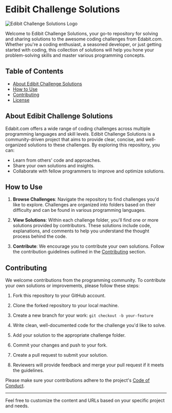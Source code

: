 # Edibit Challenge Solutions

![Edibit Challenge Solutions Logo](https://example.com/edibit-logo.png)

Welcome to Edibit Challenge Solutions, your go-to repository for solving and sharing solutions to the awesome coding challenges from Edabit.com. Whether you're a coding enthusiast, a seasoned developer, or just getting started with coding, this collection of solutions will help you hone your problem-solving skills and master various programming concepts.

## Table of Contents

- [About Edibit Challenge Solutions](#about-edibit-challenge-solutions)
- [How to Use](#how-to-use)
- [Contributing](#contributing)
- [License](#license)

## About Edibit Challenge Solutions

Edabit.com offers a wide range of coding challenges across multiple programming languages and skill levels. Edibit Challenge Solutions is a community-driven project that aims to provide clear, concise, and well-organized solutions to these challenges. By exploring this repository, you can:

- Learn from others' code and approaches.
- Share your own solutions and insights.
- Collaborate with fellow programmers to improve and optimize solutions.

## How to Use

1. **Browse Challenges**: Navigate the repository to find challenges you'd like to explore. Challenges are organized into folders based on their difficulty and can be found in various programming languages.

2. **View Solutions**: Within each challenge folder, you'll find one or more solutions provided by contributors. These solutions include code, explanations, and comments to help you understand the thought process behind the code.

3. **Contribute**: We encourage you to contribute your own solutions. Follow the contribution guidelines outlined in the [Contributing](#contributing) section.

## Contributing

We welcome contributions from the programming community. To contribute your own solutions or improvements, please follow these steps:

1. Fork this repository to your GitHub account.

2. Clone the forked repository to your local machine.

3. Create a new branch for your work: `git checkout -b your-feature`

4. Write clean, well-documented code for the challenge you'd like to solve.

5. Add your solution to the appropriate challenge folder.

6. Commit your changes and push to your fork.

7. Create a pull request to submit your solution.

8. Reviewers will provide feedback and merge your pull request if it meets the guidelines.

Please make sure your contributions adhere to the project's [Code of Conduct](CODE_OF_CONDUCT.md).

---

Feel free to customize the content and URLs based on your specific project and needs.